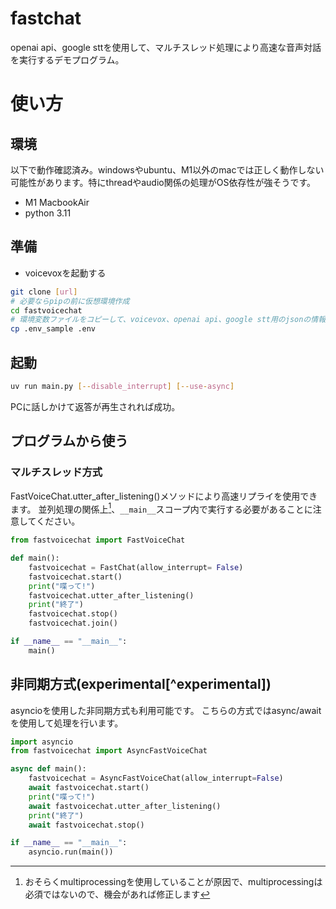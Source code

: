 # fastchat  
openai api、google sttを使用して、マルチスレッド処理により高速な音声対話を実行するデモプログラム。

# 使い方
## 環境
以下で動作確認済み。windowsやubuntu、M1以外のmacでは正しく動作しない可能性があります。特にthreadやaudio関係の処理がOS依存性が強そうです。

- M1 MacbookAir 
- python 3.11

## 準備

- voicevoxを起動する

```sh
git clone [url]
# 必要ならpipの前に仮想環境作成
cd fastvoicechat
# 環境変数ファイルをコピーして、voicevox、openai api、google stt用のjsonの情報を記入
cp .env_sample .env
```

## 起動

```sh
uv run main.py [--disable_interrupt] [--use-async]
```

PCに話しかけて返答が再生されれば成功。

## プログラムから使う
### マルチスレッド方式
FastVoiceChat.utter_after_listening()メソッドにより高速リプライを使用できます。
並列処理の関係上[^multiprocess]、`__main__`スコープ内で実行する必要があることに注意してください。

[^multiprocess]: おそらくmultiprocessingを使用していることが原因で、multiprocessingは必須ではないので、機会があれば修正します

```Python
from fastvoicechat import FastVoiceChat

def main():
    fastvoicechat = FastChat(allow_interrupt= False)
    fastvoicechat.start()
    print("喋って!")
    fastvoicechat.utter_after_listening()
    print("終了")
    fastvoicechat.stop()
    fastvoicechat.join()

if __name__ == "__main__":
    main()
```

## 非同期方式(experimental[^experimental])

asyncioを使用した非同期方式も利用可能です。
こちらの方式ではasync/awaitを使用して処理を行います。
[^experimetal]: コード生成（threadからasyncへの置き換え）にClaude 3.7 Sonnetを使用しました。E2Eの動作確認のみ実施しており、コードの詳細は未確認です。将来的にはthreadよりもasyncのほうが好ましいのではと思っています。


```Python
import asyncio
from fastvoicechat import AsyncFastVoiceChat

async def main():
    fastvoicechat = AsyncFastVoiceChat(allow_interrupt=False)
    await fastvoicechat.start()
    print("喋って!")
    await fastvoicechat.utter_after_listening()
    print("終了")
    await fastvoicechat.stop()

if __name__ == "__main__":
    asyncio.run(main())
```
